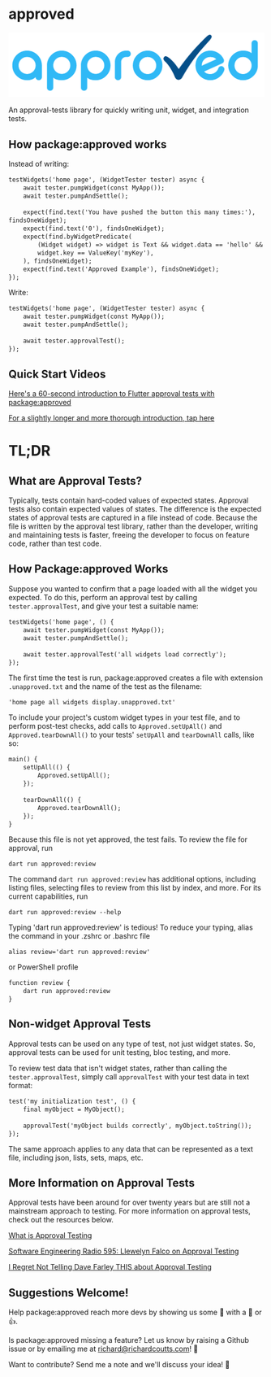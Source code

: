 # approved

![approved](https://raw.githubusercontent.com/buttonsrtoys/approved/main/assets/approved_logo.png)

An approval-tests library for quickly writing unit, widget, and integration tests.

## How package:approved works

Instead of writing:

    testWidgets('home page', (WidgetTester tester) async {
        await tester.pumpWidget(const MyApp());
        await tester.pumpAndSettle();

        expect(find.text('You have pushed the button this many times:'), findsOneWidget);
        expect(find.text('0'), findsOneWidget);
        expect(find.byWidgetPredicate(
            (Widget widget) => widget is Text && widget.data == 'hello' && 
            widget.key == ValueKey('myKey'),
        ), findsOneWidget);
        expect(find.text('Approved Example'), findsOneWidget);
    });

Write:

    testWidgets('home page', (WidgetTester tester) async {
        await tester.pumpWidget(const MyApp());
        await tester.pumpAndSettle();

        await tester.approvalTest();
    });

## Quick Start Videos

[Here's a 60-second introduction to Flutter approval tests with package:approved](https://youtu.be/XHxqxrq_52g)

[For a slightly longer and more thorough introduction, tap here](https://youtu.be/S2T4qWdTUfQ)

# TL;DR

## What are Approval Tests?

Typically, tests contain hard-coded values of expected states. Approval tests also contain 
expected values of states. The difference is the expected states of approval tests are captured 
in a file instead of code. 
Because the file is written by the approval test library, rather than the developer, writing and
maintaining tests is faster, freeing the developer to focus on feature code, rather than test
code.

## How Package:approved Works

Suppose you wanted to confirm that a page loaded with all the widget you expected. To do this,
perform an approval test by calling `tester.approvalTest`, and give your test a suitable name:

    testWidgets('home page', () {
        await tester.pumpWidget(const MyApp());
        await tester.pumpAndSettle();

        await tester.approvalTest('all widgets load correctly');
    });

The first time the test is run, package:approved creates a file with extension `.unapproved.txt` and 
the name of the test as the filename:

    'home page all widgets display.unapproved.txt'

To include your project's custom widget types in your test file, and to perform post-test checks, add
calls to `Approved.setUpAll()` and `Approved.tearDownAll()` to your tests' `setUpAll` and
`tearDownAll` calls, like so:

    main() {
        setUpAll(() {
            Approved.setUpAll();
        });

        tearDownAll(() {
            Approved.tearDownAll();
        });
    }

Because this file is not yet approved, the test fails. To review the file for approval, run

    dart run approved:review

The command `dart run approved:review` has additional options, including listing files, selecting
files to review from this list by index, and more. For its current capabilities, run 

    dart run approved:review --help

Typing 'dart run approved:review' is tedious! To reduce your typing, alias the command in your 
.zshrc or .bashrc file

    alias review='dart run approved:review'

or PowerShell profile

    function review {
        dart run approved:review
    }

## Non-widget Approval Tests

Approval tests can be used on any type of test, not just widget states. So, approval tests can be 
used for unit testing, bloc testing, and more. 

To review test data that isn't widget states, rather than calling the `tester.approvalTest`, simply
call `approvalTest` with your test data in text format:

    test('my initialization test', () {
        final myObject = MyObject();

        approvalTest('myObject builds correctly', myObject.toString());
    });

The same approach applies to any data that can be represented as a text file, including json, lists,
sets, maps, etc.

## More Information on Approval Tests

Approval tests have been around for over twenty years but are still not a mainstream approach to 
testing. For more information on approval tests, check out the resources below.

[What is Approval Testing](https://www.linkedin.com/pulse/what-approval-testing-john-ferguson-smart/)

[Software Engineering Radio 595: Llewelyn Falco on Approval Testing](https://se-radio.net/2023/12/se-radio-595-llewelyn-falco-on-approval-testing/)

[I Regret Not Telling Dave Farley THIS about Approval Testing](https://www.youtube.com/watch?v=jOuqE_o9rmg)

## Suggestions Welcome!

Help package:approved reach more devs by showing us some 💙 with a 🌟 or 👍.

Is package:approved missing a feature? Let us know by raising a Github issue or by emailing me at 
richard@richardcoutts.com! 🙌

Want to contribute? Send me a note and we'll discuss your idea! 🎉